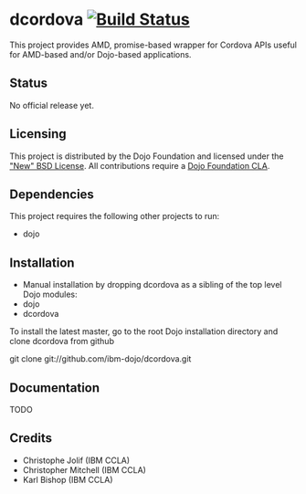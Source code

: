 # dcordova [![Build Status](https://travis-ci.org/ibm-dojo/dcordova.png?branch=master)](https://travis-ci.org/ibm-dojo/dcordova)

This project provides AMD, promise-based wrapper for Cordova APIs useful for AMD-based and/or Dojo-based applications.

## Status

No official release yet.

## Licensing

This project is distributed by the Dojo Foundation and licensed under the ["New" BSD License](https://github.com/ibm-dojo/dcordova/blob/master/LICENSE).
All contributions require a [Dojo Foundation CLA](http://dojofoundation.org/about/claForm).

## Dependencies

This project requires the following other projects to run:
 * dojo

## Installation

* Manual installation by dropping dcordova as a sibling of the top level Dojo modules:
 * dojo
 * dcordova

 To install the latest master, go to the root Dojo installation directory and clone dcordova from github

 git clone git://github.com/ibm-dojo/dcordova.git

## Documentation

TODO

## Credits

* Christophe Jolif (IBM CCLA)
* Christopher Mitchell (IBM CCLA)
* Karl Bishop (IBM CCLA)
